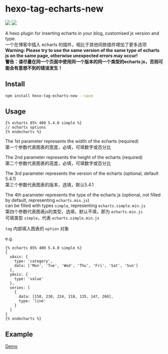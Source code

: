 # hexo-tag-echarts-new

![](https://img.shields.io/npm/v/hexo-tag-echarts-new)   ![](https://img.shields.io/npm/dt/hexo-tag-echarts-new)

A hexo plugin for inserting echarts in your blog, customised js version and type.  
一个在博客中插入 echarts 的插件，相比于其他同款插件增加了更多选项  
**Warning: Please try to use the same version of the same type of echarts js on the same page, otherwise unexpected errors may occur!**  
**警告：请尽量在同一个页面中使用同一个版本的同一个类型的echarts js，否则可能会有意想不到的错误发生！**  

## Install 

```bash
npm install hexo-tag-echarts-new --save
```

## Usage

```
{% echarts 85% 400 5.4.0 simple %}
// echarts options
{% endecharts %}
```
The 1st parameter represents the width of the echarts (required)  
第一个参数代表图表的宽度，必填，可填数字或百分比  

The 2nd parameter represents the height of the echarts (required)  
第二个参数代表图表的高度，必填，可填数字或百分比  

The 3rd parameter represents the version of the echarts (optional, default 5.4.1)  
第三个参数代表图表的版本，选填，默认5.4.1  

The 4th parameter represents the type of the echarts js (optional, not filled by default, representing `echarts.min.js`)  
can be filled with types `simple`, representing `echarts.simple.min.js`  
第四个参数代表图表js的类型，选填，默认不填，即为 `echarts.min.js`  
可填类型 `simple`，代表 `echarts.simple.min.js`  

`tag` 内部填入图表的 `option` 对象  
  
e.g.  
```text
{% echarts 85% 400 5.4.0 simple %}
{
  xAxis: {
    type: 'category',
    data: ['Mon', 'Tue', 'Wed', 'Thu', 'Fri', 'Sat', 'Sun']
  },
  yAxis: {
    type: 'value'
  },
  series: [
    {
      data: [150, 230, 224, 218, 135, 147, 260],
      type: 'line'
    }
  ]
}
{% endecharts %}
```
## Example
[Demo](https://d-sketon.github.io/hexo-tag-echarts-new/2022/12/30/20221230/)
